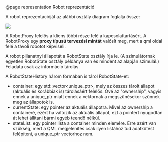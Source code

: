 @page representation Robot reprezentáció

A robot reprezentációját az alábbi osztály diagram foglalja össze:

![](diagrams/robotProy_kornyezete.png)

A RobotProxy felelős a kliens többi része felé a kapcsolattartásért.
A RobotProxy egy **proxy típusú tervezési mintát** valósít meg, mert a qml oldal felé a távoli robotot képviseli.

A robot pillanatnyi állapotát a RobotState osztály írja le. 
(A szimulátornak egyetlen RobotState osztály példánya van és mindent az alapján szimulál.) 
Feladata csak az információ tárolás.

A RobotStateHistory három formában is tárol RobotState-et:

  * container: egy std::vector<unique_ptr>, mely az összes tárolt állapot (aktuális és korábbiak is) tárolásáért felelős. Övé az "ownership", vagyis ennek a unique_ptr miatt ennek a vektornak a megszűnésekor szűnnek meg az állapotok is.
  * currentState: egy pointer az aktuális állapotra. Mivel az ownership a containeré, ezért ha változik az aktuális állapot, ezt a pointert nyugodtan át lehet állítani bármi egyéb teendő nélkül.
  * stateList: egy pointer lista a container minden elemére. Erre azért van szükség, mert a QML megjelenítés csak ilyen listához tud adatkötést felépíteni, a unique_ptr vectorhoz nem. 

